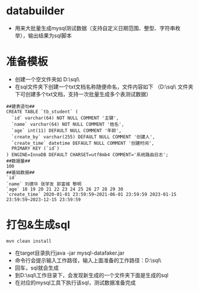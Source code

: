 # databuilder
* 用来大批量生成mysql测试数据（支持自定义日期范围、整型、字符串枚举），输出结果为sql脚本

# 准备模板
- 创建一个空文件夹如  D:\sql\
- 在sql文件夹下创建一个txt文档名称随便命名，文件内容如下 （D:\sql\ 文件夹下可创建多个txt文档，支持一次批量生成多个表测试数据）
```
##建表语句##
CREATE TABLE `tb_student` (
  `id` varchar(64) NOT NULL COMMENT '主键',
  `name` varchar(64) NOT NULL COMMENT '姓名',
  `age` int(11) DEFAULT NULL COMMENT '年龄',
  `create_by` varchar(255) DEFAULT NULL COMMENT '创建人',
  `create_time` datetime DEFAULT NULL COMMENT '创建时间',
  PRIMARY KEY (`id`)
) ENGINE=InnoDB DEFAULT CHARSET=utf8mb4 COMMENT='系统路由日志';
##数据量##
100
##基础数据##
`id`
`name` 刘德华 张学友 郭富城 黎明
`age` 18 19 20 21 22 23 24 25 26 27 28 29 30
`create_time` 2020-01-01 23:59:59~2021-06-01 23:59:59 2023-01-15 23:59:59~2023-12-15 23:59:59
```

# 打包&生成sql
```
mvn clean install
```
- 在target目录执行java -jar mysql-datafaker.jar
- 命令行会提示输入工作路径，输入上面准备的工作路径：D:\sql\
- 回车，sql就会生成
- 到D:\sql\工作目录下，会发现新生成的一个文件夹下面是生成的sql
- 在对应的mysql工具下执行该sql，测试数据准备完成
